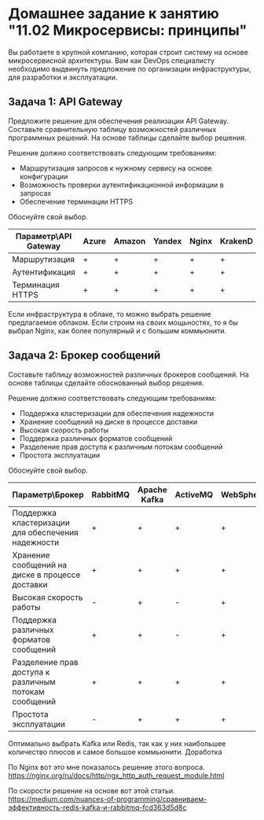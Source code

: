 

# Домашнее задание к занятию "11.02 Микросервисы: принципы"

Вы работаете в крупной компанию, которая строит систему на основе микросервисной архитектуры.
Вам как DevOps специалисту необходимо выдвинуть предложение по организации инфраструктуры, для разработки и эксплуатации.

## Задача 1: API Gateway 

Предложите решение для обеспечения реализации API Gateway. Составьте сравнительную таблицу возможностей различных программных решений. На основе таблицы сделайте выбор решения.

Решение должно соответствовать следующим требованиям:
- Маршрутизация запросов к нужному сервису на основе конфигурации
- Возможность проверки аутентификационной информации в запросах
- Обеспечение терминации HTTPS

Обоснуйте свой выбор.


| Параметр\API Gateway | Azure | Amazon | Yandex | Nginx | KrakenD | Traefik
|---|---|---|---|---|---|---|
| Маршрутизация | + | + | + | + | + | + | 
| Аутентификация | + | + | + | + | + | + | 
| Терминация HTTPS | + | + | + | + | + | + |

Если инфраструктура в облаке, то можно выбрать решение предлагаемое облаком. 
Если строим на своих мощьностях, то я бы выбрал Nginx, как более популярный и с большим коммьюнити.

## Задача 2: Брокер сообщений

Составьте таблицу возможностей различных брокеров сообщений. На основе таблицы сделайте обоснованный выбор решения.

Решение должно соответствовать следующим требованиям:
- Поддержка кластеризации для обеспечения надежности
- Хранение сообщений на диске в процессе доставки
- Высокая скорость работы
- Поддержка различных форматов сообщений
- Разделение прав доступа к различным потокам сообщений
- Проcтота эксплуатации

Обоснуйте свой выбор.


| Параметр\Брокер | RabbitMQ | Apache Kafka | ActiveMQ | WebSphereMQ | Redis | Qpid | SwiftMQ
|---|---|---|---|---|---|---|---|
| Поддержка кластеризации для обеспечения надежности | + | + | + | + | + | + | + | 
| Хранение сообщений на диске в процессе доставки | + | + | + | + | + | + | + |
| Высокая скорость работы | - | + | - | + | + | - | - |
| Поддержка различных форматов сообщений | + | + | - | + | + | + | + | 
| Разделение прав доступа к различным потокам сообщений | + | + | + | + | + | + | + |
| Проcтота эксплуатации | - | + | + | + | + | - | - |

Оптимально выбрать Kafka или Redis, так как у них наибольшее количество плюсов и самое большое коммьюнити.
Доработка 

По Nginx вот это мне показалось решение этого вопроса.
https://nginx.org/ru/docs/http/ngx_http_auth_request_module.html

По скорости решение на основе вот этой статьи.
https://medium.com/nuances-of-programming/сравниваем-эффективность-redis-kafka-и-rabbitmq-fcd363d5d8c
